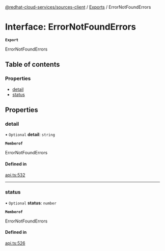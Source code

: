 [@redhat-cloud-services/sources-client](../README.md) / [Exports](../modules.md) / ErrorNotFoundErrors

# Interface: ErrorNotFoundErrors

**`Export`**

ErrorNotFoundErrors

## Table of contents

### Properties

- [detail](ErrorNotFoundErrors.md#detail)
- [status](ErrorNotFoundErrors.md#status)

## Properties

### detail

• `Optional` **detail**: `string`

**`Memberof`**

ErrorNotFoundErrors

#### Defined in

[api.ts:532](https://github.com/RedHatInsights/javascript-clients/blob/main/packages/sources/api.ts#L532)

___

### status

• `Optional` **status**: `number`

**`Memberof`**

ErrorNotFoundErrors

#### Defined in

[api.ts:526](https://github.com/RedHatInsights/javascript-clients/blob/main/packages/sources/api.ts#L526)
